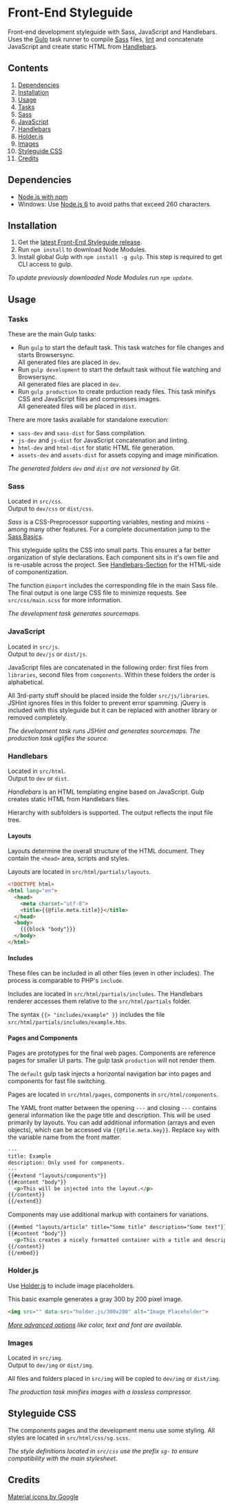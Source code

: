# Front-End Styleguide
Front-end development styleguide with Sass, JavaScript and Handlebars.
Uses the [Gulp](http://gulpjs.com/) task runner to compile [Sass](http://sass-lang.com/) files, [lint](http://jshint.com/) and concatenate JavaScript and create static HTML from [Handlebars](http://handlebarsjs.com/).


## Contents
1. [Dependencies](#dependencies)
2. [Installation](#installation)
3. [Usage](#usage)
  1. [Tasks](#tasks)
  2. [Sass](#sass)
  3. [JavaScript](#javascript)
  4. [Handlebars](#handlebars)
  5. [Holder.js](#holderjs)
  6. [Images](#images)
4. [Styleguide CSS](#styleguide-css)
5. [Credits](#credits)


## Dependencies
* [Node.js with npm](https://nodejs.org/)
* Windows: Use [Node.js 6](https://nodejs.org/en/download/current/) to avoid paths that exceed 260 characters.


## Installation
1. Get the [latest Front-End Styleguide release](https://github.com/MVSde/styleguide/releases/latest).
2. Run `npm install` to download Node Modules.
3. Install global Gulp with `npm install -g gulp`. This step is required to get CLI access to gulp.


*To update previously downloaded Node Modules run `npm update`.*


## Usage

### Tasks
These are the main Gulp tasks:
* Run `gulp` to start the default task. This task watches for file changes and starts Browsersync.  
All generated files are placed in `dev`.
* Run `gulp development` to start the default task without file watching and Browsersync.  
All generated files are placed in `dev`.
* Run `gulp production` to create prduction ready files. This task minifys CSS and JavaScript files and compresses images.  
All genereated files will be placed in `dist`.

There are more tasks available for standalone execution:
* `sass-dev` and `sass-dist` for Sass compilation.
* `js-dev` and `js-dist` for JavaScript concatenation and linting.
* `html-dev` and `html-dist` for static HTML file generation.
* `assets-dev` and `assets-dist` for assets copying and image minification.

*The generated folders `dev` and `dist` are not versioned by Git.*


### Sass
Located in `src/css`.  
Output to `dev/css` or `dist/css`.

*Sass* is a CSS-Preprocessor supporting variables, nesting and mixins - among many other features. For a complete documentation jump to the [Sass Basics](http://sass-lang.com/guide).

This styleguide splits the CSS into small parts. This ensures a far better organization of style declarations. Each component sits in it's own file and is re-usable across the project. See [Handlebars-Section](#handlebars) for the HTML-side of componentization.

The function `@import` includes the corresponding file in the main Sass file. The final output is one large CSS file to minimize requests. See `src/css/main.scss` for more information.

*The development task generates sourcemaps.*


### JavaScript
Located in `src/js`.  
Output to `dev/js` or `dist/js`.

JavaScript files are concatenated in the following order: first files from `libraries`, second files from `components`. Within these folders the order is alphabetical.

All 3rd-party stuff should be placed inside the folder `src/js/libraries`. JSHint ignores files in this folder to prevent error spamming. jQuery is included with this styleguide but it can be replaced with another library or removed completely.

*The development task runs JSHint and generates sourcemaps. The production task uglifies the source.*


### Handlebars
Located in `src/html`.  
Output to `dev` or `dist`.

*Handlebars* is an HTML templating engine based on JavaScript. Gulp creates static HTML from Handlebars files.

Hierarchy with subfolders is supported. The output reflects the input file tree.


#### Layouts
Layouts determine the overall structure of the HTML document. They contain the `<head>` area, scripts and styles.

Layouts are located in `src/html/partials/layouts`.

```html
<!DOCTYPE html>
<html lang="en">
  <head>
    <meta charset="utf-8">
    <title>{{@file.meta.title}}</title>
  </head>
  <body>
    {{{block "body"}}}
  </body>
</html>
```


#### Includes
These files can be included in all other files (even in other includes). The process is comparable to PHP's `include`.

Includes are located in `src/html/partials/includes`. The Handlebars renderer accesses them relative to the `src/html/partials` folder.

The syntax `{{> "includes/example" }}` includes the file `src/html/partials/includes/example.hbs`.


#### Pages and Components
Pages are prototypes for the final web pages.
Components are reference pages for smaller UI parts. The gulp task `production` will not render them.

The `default` gulp task injects a horizontal navigation bar into pages and components for fast file switching.

Pages are located in `src/html/pages`, components in `src/html/components`.

The YAML front matter between the opening `---` and closing `---` contains general information like the page title and description. This will be used primarily by layouts. You can add additional information (arrays and even objects), which can be accessed via `{{@file.meta.key}}`. Replace `key` with the variable name from the front matter.

```html
---
title: Example
description: Only used for components.
---
{{#extend "layouts/components"}}
{{#content "body"}}
  <p>This will be injected into the layout.</p>
{{/content}}
{{/extend}}
```

Components may use additional markup with containers for variations.

```html
{{#embed "layouts/article" title="Some title" description="Some text"}}
{{#content "body"}}
  <p>This creates a nicely formatted container with a title and description.</p>
{{/content}}
{{/embed}}
```

### Holder.js
Use [Holder.js](https://github.com/imsky/holder) to include image placeholders.

This basic example generates a gray 300 by 200 pixel image.

```html
<img src="" data-src="holder.js/300x200" alt="Image Placeholder">
```

*[More advanced options](https://github.com/imsky/holder#placeholder-options) like color, text and font are available.*


### Images
Located in `src/img`.  
Output to `dev/img` or `dist/img`.

All files and folders placed in `src/img` will be copied to `dev/img` or `dist/img`.

*The production task minifies images with a lossless compressor.*


## Styleguide CSS
The components pages and the development menu use some styling. All styles are located in `src/html/css/sg.scss`.

*The style definitions located in `src/css` use the prefix `sg-` to ensure compatibility with the main stylesheet.*


## Credits

[Material icons by Google](https://design.google.com/icons/)
